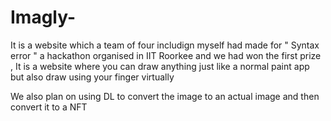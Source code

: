 # Imagly-


It is a website which a team of four includign myself had made for " Syntax error " a hackathon organised in IIT Roorkee 
and we had won the first prize , It is a website where you can draw anything just like a normal paint app but also draw using your finger 
virtually 




We also plan on using DL to convert the image to an actual image and then convert it to a NFT 
